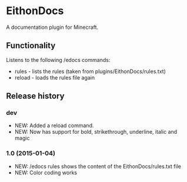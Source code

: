 # EithonDocs

A documentation plugin for Minecraft.

## Functionality

Listens to the following /edocs commands:

* rules - lists the rules (taken from plugins/EithonDocs/rules.txt)
* reload - loads the rules file again

## Release history

### dev

* NEW: Added a reload command.
* NEW: Now has support for bold, strikethrough, underline, italic and magic

### 1.0 (2015-01-04)

* NEW: /edocs rules shows the content of the EithonDocs/rules.txt file
* NEW: Color coding works
